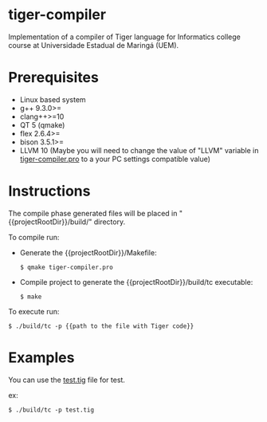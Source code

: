 # tiger-compiler
Implementation of a compiler of Tiger language for Informatics college course at Universidade Estadual de Maringá (UEM).

# Prerequisites
- Linux based system
- g++ 9.3.0>=
- clang++>=10
- QT 5 (qmake)
- flex 2.6.4>=
- bison 3.5.1>=
- LLVM 10 (Maybe you will need to change the value of "LLVM" variable in [tiger-compiler.pro](./tiger-compiler.pro) to a your PC settings compatible value)

# Instructions
The compile phase generated files will be placed in "{{projectRootDir}}/build/" directory.

To compile run:  
- Generate the {{projectRootDir}}/Makefile:
    ```shell
    $ qmake tiger-compiler.pro
    ```
- Compile project to generate the {{projectRootDir}}/build/tc executable:
    ```shell
    $ make
    ```

To execute run:  
```shell
$ ./build/tc -p {{path to the file with Tiger code}}
```

# Examples
You can use the [test.tig](./test.tig) file for test.

ex:  
```shell
$ ./build/tc -p test.tig
```
